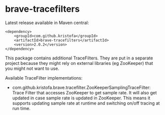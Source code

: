 # brave-tracefilters #

Latest release available in Maven central:

    <dependency>
        <groupId>com.github.kristofa</groupId>
        <artifactId>brave-tracefilters</artifactId>
        <version>2.0.2</version>
    </dependency>


This package contains additional TraceFilters. They are put in a separate project because
they might rely on external libraries (eg ZooKeeper) that you might not want to use.

Available TraceFilter implementations:

*   com.github.kristofa.brave.tracefilter.ZooKeeperSamplingTraceFilter: Trace Filter 
that accesses ZooKeeper to get sample rate. It will also get updated in case sample rate
is updated in ZooKeeper. This means it supports updating sample rate at runtime and 
switching on/off tracing at run time.

